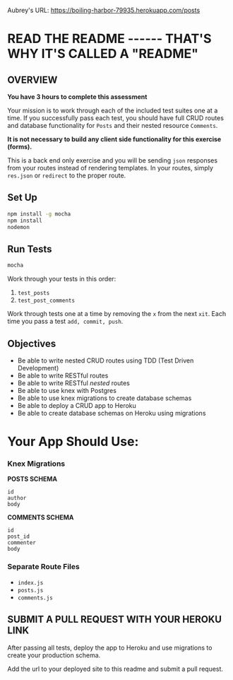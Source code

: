 Aubrey's URL:  https://boiling-harbor-79935.herokuapp.com/posts




# READ THE README ------ THAT'S WHY IT'S CALLED A "README"

## OVERVIEW

__You have 3 hours to complete this assessment__

Your mission is to work through each of the included test suites one at a time. If you successfully pass each test, you should have full CRUD routes and database functionality for `Posts` and their nested resource `Comments`.

__It is not necessary to build any client side functionality for this exercise (forms).__

This is a back end only exercise and you will be sending `json` responses from your routes instead of rendering templates. In your routes, simply `res.json` or `redirect` to the proper route.

## Set Up

```sh
npm install -g mocha
npm install
nodemon
```

## Run Tests

```sh
mocha
```

Work through your tests in this order:

1. `test_posts`
1. `test_post_comments`

Work through tests one at a time by removing the `x` from the next `xit`. Each time you pass a test `add, commit, push`.

## Objectives

* Be able to write nested CRUD routes using TDD (Test Driven Development)
* Be able to write RESTful routes
* Be able to write RESTful _nested_ routes
* Be able to use knex with Postgres
* Be able to use knex migrations to create database schemas
* Be able to deploy a CRUD app to Heroku
* Be able to create database schemas on Heroku using migrations

# Your App Should Use:

### Knex Migrations

__POSTS SCHEMA__

```
id
author
body
```
__COMMENTS SCHEMA__

```
id
post_id
commenter
body
```

### Separate Route Files

* `index.js`
* `posts.js`
* `comments.js`

## SUBMIT A PULL REQUEST WITH YOUR HEROKU LINK

After passing all tests, deploy the app to Heroku and use migrations to create your production schema.

Add the url to your deployed site to this readme and submit a pull request.
